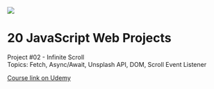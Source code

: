![](https://res.cloudinary.com/dnfecsurp/image/upload/v1644324174/random/download_ot3oue.png)

# 20 JavaScript Web Projects

Project #02 - Infinite Scroll  
Topics: Fetch, Async/Await, Unsplash API, DOM, Scroll Event Listener

[Course link on Udemy](https://www.udemy.com/course/javascript-web-projects-to-build-your-portfolio-resume/learn/lecture/19961158#overview)
